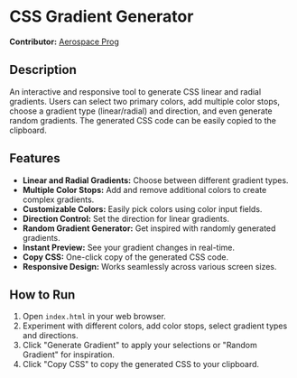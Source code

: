 # CSS Gradient Generator
**Contributor:** [Aerospace Prog](https://github.com/Aerospace-prog)

## Description
An interactive and responsive tool to generate CSS linear and radial gradients. Users can select two primary colors, add multiple color stops, choose a gradient type (linear/radial) and direction, and even generate random gradients. The generated CSS code can be easily copied to the clipboard.

## Features
- **Linear and Radial Gradients:** Choose between different gradient types.
- **Multiple Color Stops:** Add and remove additional colors to create complex gradients.
- **Customizable Colors:** Easily pick colors using color input fields.
- **Direction Control:** Set the direction for linear gradients.
- **Random Gradient Generator:** Get inspired with randomly generated gradients.
- **Instant Preview:** See your gradient changes in real-time.
- **Copy CSS:** One-click copy of the generated CSS code.
- **Responsive Design:** Works seamlessly across various screen sizes.

## How to Run
1. Open `index.html` in your web browser.
2. Experiment with different colors, add color stops, select gradient types and directions.
3. Click "Generate Gradient" to apply your selections or "Random Gradient" for inspiration.
4. Click "Copy CSS" to copy the generated CSS to your clipboard.